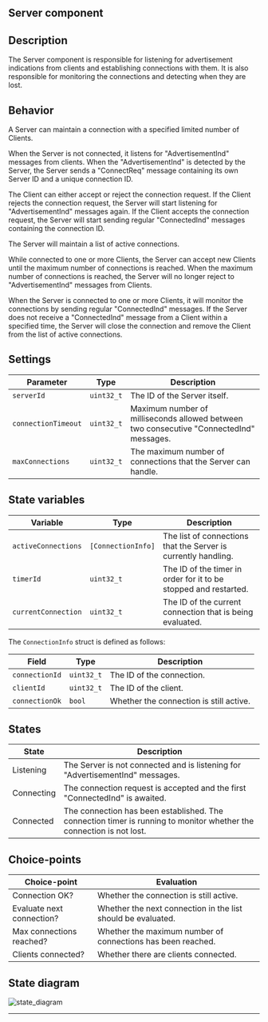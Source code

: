 ## Server component

## Description

The Server component is responsible for listening for advertisement indications from clients and establishing connections with them. It is also responsible for monitoring the connections and detecting when they are lost.

## Behavior
A Server can maintain a connection with a specified limited number of Clients.

When the Server is not connected, it listens for "AdvertisementInd" messages from clients. When the "AdvertisementInd" is detected by the Server, the Server sends a "ConnectReq" message containing its own Server ID and a unique connection ID.

The Client can either accept or reject the connection request. If the Client rejects the connection request, the Server will start listening for "AdvertisementInd" messages again. If the Client accepts the connection request, the Server will start sending regular "ConnectedInd" messages containing the connection ID.

The Server will maintain a list of active connections.

While connected to one or more Clients, the Server can accept new Clients until the maximum number of connections is reached. When the maximum number of connections is reached, the Server will no longer reject to "AdvertisementInd" messages from Clients.

When the Server is connected to one or more Clients, it will monitor the connections by sending regular "ConnectedInd" messages. If the Server does not receive a "ConnectedInd" message from a Client within a specified time, the Server will close the connection and remove the Client from the list of active connections.

## Settings

| Parameter             | Type         | Description                                                                             |
|-----------------------|--------------|-----------------------------------------------------------------------------------------|
| ``serverId``          | ``uint32_t`` | The ID of the Server itself.                                                            |
| ``connectionTimeout`` | ``uint32_t`` | Maximum number of milliseconds allowed between two consecutive "ConnectedInd" messages. |
| ``maxConnections``    | ``uint32_t`` | The maximum number of connections that the Server can handle.                           |

## State variables

| Variable              | Type                 | Description                                                      |
|-----------------------|----------------------|------------------------------------------------------------------|
| ``activeConnections`` | ``[ConnectionInfo]`` | The list of connections that the Server is currently handling.   |
| ``timerId``           | ``uint32_t``         | The ID of the timer in order for it to be stopped and restarted. |
| ``currentConnection`` | ``uint32_t``         | The ID of the current connection that is being evaluated.        |

The `ConnectionInfo` struct is defined as follows:

| Field            | Type         | Description                             |
|------------------|--------------|-----------------------------------------|
| ``connectionId`` | ``uint32_t`` | The ID of the connection.               |
| ``clientId``     | ``uint32_t`` | The ID of the client.                   |
 | ``connectionOk`` | ``bool``     | Whether the connection is still active. |

## States

| State      | Description                                                                                                         |
|------------|---------------------------------------------------------------------------------------------------------------------|
| Listening  | The Server is not connected and is listening for "AdvertisementInd" messages.                                       |
| Connecting | The connection request is accepted and the first "ConnectedInd" is awaited.                                         |
| Connected  | The connection has been established. The connection timer is running to monitor whether the connection is not lost. |

## Choice-points

| Choice-point              | Evaluation                                                   |
|---------------------------|--------------------------------------------------------------|
| Connection OK?            | Whether the connection is still active.                      |
| Evaluate next connection? | Whether the next connection in the list should be evaluated. |
| Max connections reached?  | Whether the maximum number of connections has been reached.  |
| Clients connected?        | Whether there are clients connected.                         |

## State diagram

![state_diagram](https://www.plantuml.com/plantuml/png/VPB1JiCm38RlUGfhHwI-G0zbqyG10Hj2N115g6ei5jOwK-DEu-s9ehKEQSJD_VFzlnqtQyVDm6FVgOFH2DYV-0SqkdOm9pQMbF808pmQnqY6lgxVMqk4BIy4r6eIdZydoDB-28s3bGWrxHzkLuBUdPjkzFKEBnpGIG3oIatjx8nTJyr58btmUIccNKq3Dkq1TUpRTWQ9tJnpS5x5sHqiwltc0uegklzSUJbQ0vImqMSSs3ZiaVYUj8fE2u5HGpdLc_RuXwfoqmd-WjzAv2HJwj1Ri2gpgloq4hpu9oMycXxjo6ePbipnXYu7fUlQMPKsyKZoR2Gk1QLZY4fzooj8L0AcEvVGt47nJtAUbXSJGjKQIOzzzmi0)


****

